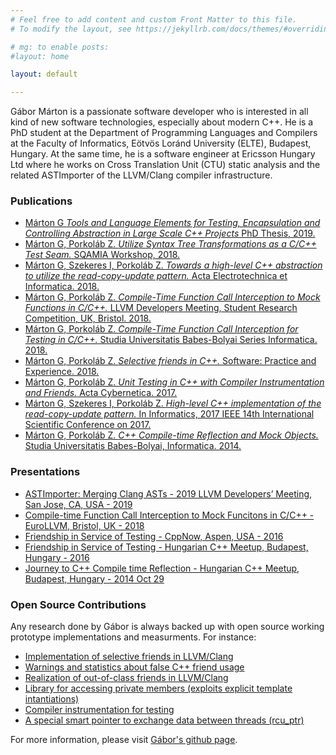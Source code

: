 ```yaml
---
# Feel free to add content and custom Front Matter to this file.
# To modify the layout, see https://jekyllrb.com/docs/themes/#overriding-theme-defaults

# mg: to enable posts:
#layout: home

layout: default

---
```

Gábor Márton is a passionate software developer who is interested in all kind of new software technologies, especially about modern C++.
He is a PhD student at the Department of Programming Languages and Compilers at the Faculty of Informatics, Eötvös Loránd University (ELTE), Budapest, Hungary.
At the same time, he is a software engineer at Ericsson Hungary Ltd where he works on Cross Translation Unit (CTU) static analysis and the related ASTImporter of the LLVM/Clang compiler infrastructure.

### Publications
* [Márton G *Tools and Language Elements for Testing, Encapsulation and Controlling Abstraction in Large Scale C++ Projects* PhD Thesis, 2019.](gabor-marton-phd-thesis.pdf)
* [Márton G, Porkoláb Z. *Utilize Syntax Tree Transformations as a C/C++ Test Seam.* SQAMIA Workshop, 2018.](ast-mock_sqamia_2018.pdf)
* [Márton G, Szekeres I, Porkoláb Z. *Towards a high-level C++ abstraction to utilize the read-copy-update pattern.* Acta Electrotechnica et Informatica. 2018.](high-level-cpp-rcu_acta_electrotechnica_2018.pdf)
* [Márton G, Porkoláb Z. *Compile-Time Function Call Interception to Mock Functions in C/C++.* LLVM Developers Meeting, Student Research Competition, UK, Bristol. 2018.](compile-time-fci-to-mock_llvm_2018.pdf)
* [Márton G, Porkoláb Z. *Compile-Time Function Call Interception for Testing in C/C++.* Studia Universitatis Babes-Bolyai Series Informatica. 2018.](compile-time-fci-to-mock_macs_2018.pdf)
* [Márton G, Porkoláb Z. *Selective friends in C++.* Software: Practice and Experience. 2018.](selective-friends_spe_2018.pdf)
* [Márton G, Porkoláb Z. *Unit Testing in C++ with Compiler Instrumentation and Friends.* Acta Cybernetica. 2017.](unit-testing_cscs_2017.pdf)
* [Márton G, Szekeres I, Porkoláb Z. *High-level C++ implementation of the read-copy-update pattern.* In Informatics, 2017 IEEE 14th International Scientific Conference on 2017.](high-level-cpp-rcu_informatics_2017.pdf)
* [Márton G, Porkoláb Z. *C++ Compile-time Reflection and Mock Objects.* Studia Universitatis Babes-Bolyai, Informatica. 2014.](compile-time-reflection_macs_2014.pdf)

### Presentations
* [ASTImporter: Merging Clang ASTs - 2019 LLVM Developers’ Meeting, San Jose, CA, USA - 2019](https://www.youtube.com/watch?v=M9hSCNC4w2U)
* [Compile-time Function Call Interception to Mock Funcitons in C/C++ - EuroLLVM, Bristol, UK - 2018](https://www.youtube.com/watch?v=mv60fYkKNHc)
* [Friendship in Service of Testing - CppNow, Aspen, USA - 2016](https://youtu.be/U9Up_OfiW24)
* [Friendship in Service of Testing - Hungarian C++ Meetup, Budapest, Hungary - 2016](https://youtu.be/IF4LhMwVvSc)
* [Journey to C++ Compile time Reflection - Hungarian C++ Meetup, Budapest, Hungary - 2014 Oct 29](https://www.youtube.com/watch?v=UqrcovFLqi4)

### Open Source Contributions
Any research done by Gábor is always backed up with open source working prototype implementations and measurments.
For instance:
* [Implementation of selective friends in LLVM/Clang](https://github.com/martong/clang/tree/selective_friend)
* [Warnings and statistics about false C++ friend usage](https://github.com/martong/friend-stats)
* [Realization of out-of-class friends in LLVM/Clang](https://github.com/martong/clang/tree/out-of-class_friend_attr)
* [Library for accessing private members (exploits explicit template intantiations)](https://github.com/martong/access_private)
* [Compiler instrumentation for testing](https://github.com/martong/finstrument_mock)
* [A special smart pointer to exchange data between threads (rcu_ptr)](https://github.com/martong/rcu_ptr)

For more information, please visit [Gábor's github page](https://github.com/martong).

